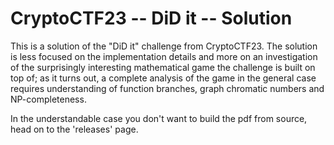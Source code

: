 # CryptoCTF23 -- DiD it -- Solution

This is a solution of the "DiD it" challenge from CryptoCTF23. The solution is less focused on the implementation details and more on an investigation of the surprisingly interesting mathematical game the challenge is built on top of; as it turns out, a complete analysis of the game in the general case requires understanding of function branches, graph chromatic numbers and NP-completeness.

In the understandable case you don't want to build the pdf from source, head on to the 'releases' page.
